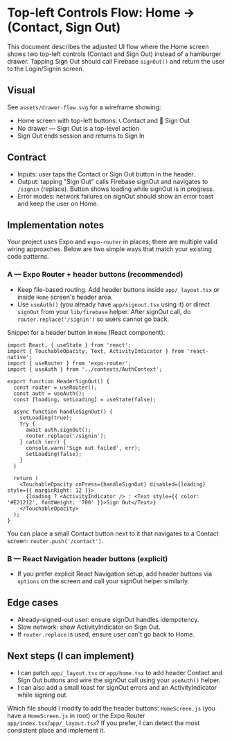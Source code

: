 # Top-left Controls Flow: Home → (Contact, Sign Out)

This document describes the adjusted UI flow where the Home screen shows two top-left controls (Contact and Sign Out) instead of a hamburger drawer. Tapping Sign Out should call Firebase `signOut()` and return the user to the Login/Signin screen.

## Visual
See `assets/drawer-flow.svg` for a wireframe showing:
- Home screen with top-left buttons: 📞 Contact and 🚪 Sign Out
- No drawer — Sign Out is a top-level action
- Sign Out ends session and returns to Sign In

## Contract
- Inputs: user taps the Contact or Sign Out button in the header.
- Output: tapping "Sign Out" calls Firebase signOut and navigates to `/signin` (replace). Button shows loading while signOut is in progress.
- Error modes: network failures on signOut should show an error toast and keep the user on Home.

## Implementation notes
Your project uses Expo and `expo-router` in places; there are multiple valid wiring approaches. Below are two simple ways that match your existing code patterns.

### A — Expo Router + header buttons (recommended)
- Keep file-based routing. Add header buttons inside `app/_layout.tsx` or inside `Home` screen's header area.
- Use `useAuth()` (you already have `app/signout.tsx` using it) or direct `signOut` from your `lib/firebase` helper. After signOut call, do `router.replace('/signin')` so users cannot go back.

Snippet for a header button in `Home` (React component):

```tsx
import React, { useState } from 'react';
import { TouchableOpacity, Text, ActivityIndicator } from 'react-native';
import { useRouter } from 'expo-router';
import { useAuth } from '../contexts/AuthContext';

export function HeaderSignOut() {
  const router = useRouter();
  const auth = useAuth();
  const [loading, setLoading] = useState(false);

  async function handleSignOut() {
    setLoading(true);
    try {
      await auth.signOut();
      router.replace('/signin');
    } catch (err) {
      console.warn('Sign out failed', err);
      setLoading(false);
    }
  }

  return (
    <TouchableOpacity onPress={handleSignOut} disabled={loading} style={{ marginRight: 12 }}>
      {loading ? <ActivityIndicator /> : <Text style={{ color: '#E21212', fontWeight: '700' }}>Sign Out</Text>}
    </TouchableOpacity>
  );
}
```

You can place a small Contact button next to it that navigates to a Contact screen: `router.push('/contact')`.

### B — React Navigation header buttons (explicit)
- If you prefer explicit React Navigation setup, add header buttons via `options` on the screen and call your signOut helper similarly.

## Edge cases
- Already-signed-out user: ensure signOut handles idempotency.
- Slow network: show ActivityIndicator on Sign Out.
- If `router.replace` is used, ensure user can't go back to Home.

## Next steps (I can implement)
- I can patch `app/_layout.tsx` or `app/home.tsx` to add header Contact and Sign Out buttons and wire the signOut call using your `useAuth()` helper.
- I can also add a small toast for signOut errors and an ActivityIndicator while signing out.

Which file should I modify to add the header buttons: `HomeScreen.js` (you have a `HomeScreen.js` in root) or the Expo Router `app/index.tsx`/`app/_layout.tsx`? If you prefer, I can detect the most consistent place and implement it.

